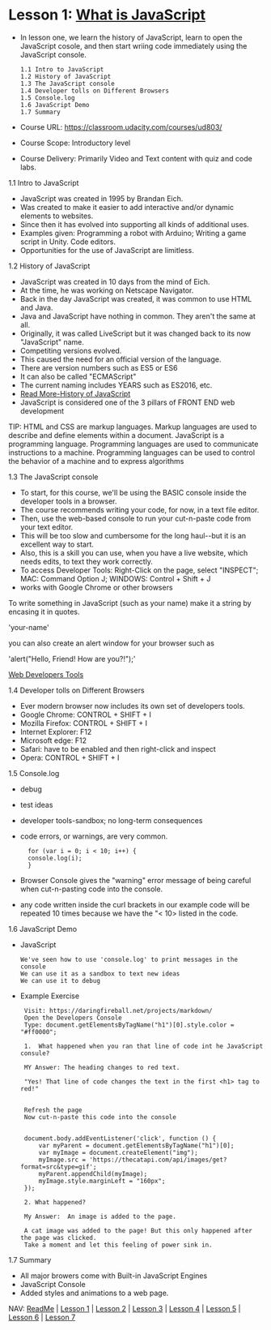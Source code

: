 # Lesson 1: [What is JavaScript](https://github.com/EO4wellness/leary-leerie/blob/master/JavaScript/Lesson1.md)
* In lesson one, we learn the history of JavaScript, learn to open the JavaScript cosole, and then start wriing code immediately using the JavaScript console. 

      1.1 Intro to JavaScript
      1.2 History of JavaScript 
      1.3 The JavaScript console
      1.4 Developer tolls on Different Browsers
      1.5 Console.log 
      1.6 JavaScript Demo
      1.7 Summary 
      
* Course URL: https://classroom.udacity.com/courses/ud803/
* Course Scope: Introductory level
* Course Delivery: Primarily Video and Text content with quiz and code labs. 

1.1 Intro to JavaScript
* JavaScript was created in 1995 by Brandan Eich.
* Was created to make it easier to add interactive and/or dynamic elements to websites. 
* Since then it has evolved into supporting all kinds of additional uses. 
* Examples given: Programming a robot with Arduino; Writing a game script in Unity. Code editors. 
* Opportunities for the use of JavaScript are limitless. 


1.2 History of JavaScript 
* JavaScript was created in 10 days from the mind of Eich. 
* At the time, he was working on Netscape Navigator. 
* Back in the day JavaScript was created, it was common to use HTML and Java.  
* Java and JavaScript have nothing in common.  They aren't the same at all. 
* Originally, it was called LiveScript but it was changed back to its now "JavaScript" name.
* Competiting versions evolved. 
* This caused the need for an official version of the language. 
* There are version numbers such as ES5 or ES6
* It can also be called "ECMAScript" 
* The current naming includes YEARS such as ES2016, etc. 
* [Read More-History of JavaScript](https://en.wikipedia.org/wiki/JavaScript#History)
* JavaScript is considered one of the 3 pillars of FRONT END web development 

TIP: HTML and CSS are markup languages. Markup languages are used to describe and define elements within a document. JavaScript is a programming language. Programming languages are used to communicate instructions to a machine. Programming languages can be used to control the behavior of a machine and to express algorithms

1.3 The JavaScript console
* To start, for this course, we'll be using the BASIC console inside the developer tools in a browser. 
* The course recommends writing your code, for now, in a text file editor.
* Then, use the web-based console to run your cut-n-paste code from your text editor. 
* This will be too slow and cumbersome for the long haul--but it is an excellent way to start. 
* Also, this is a skill you can use, when you have a live website, which needs edits, to text they work correctly. 
* To access Developer Tools: Right-Click on the page, select "INSPECT"; MAC: Command Option J; WINDOWS: Control + Shift + J 
* works with Google Chrome or other browsers 

To write something in JavaScript (such as your name) make it a string by encasing it in quotes. 

'your-name' 

you can also create an alert window for your browser such as 

'alert("Hello, Friend!  How are you?!");'

[Web Developers Tools](https://developers.google.com/web/tools/chrome-devtools/shortcuts)

1.4 Developer tolls on Different Browsers
* Ever modern browser now includes its own set of developers tools. 
* Google Chrome: CONTROL + SHIFT + I 
* Mozilla Firefox: CONTROL + SHIFT + I 
* Internet Explorer:  F12
* Microsoft edge:  F12
* Safari: have to be enabled and then right-click and inspect 
* Opera: CONTROL + SHIFT + I 

1.5 Console.log 
* debug
* test ideas 
* developer tools-sandbox; no long-term consequences 
* code errors, or warnings, are very common. 

        for (var i = 0; i < 10; i++) {
        console.log(i);
        }
        
 * Browser Console gives the "warning" error message of being careful when cut-n-pasting code into the console. 
 * any code written inside the curl brackets in our example code will be repeated 10 times because we have the "< 10> listed in the code. 

1.6 JavaScript Demo
* JavaScript 

      We've seen how to use 'console.log' to print messages in the console 
      We can use it as a sandbox to text new ideas
      We can use it to debug 
      
 * Example Exercise 
 
        Visit: https://daringfireball.net/projects/markdown/ 
        Open the Developers Console 
        Type: document.getElementsByTagName("h1")[0].style.color = "#ff0000"; 
        
        1.  What happened when you ran that line of code int he JavaScript consule?
        
        MY Answer: The heading changes to red text. 
        
        "Yes! That line of code changes the text in the first <h1> tag to red!" 
        
        
        Refresh the page 
        Now cut-n-paste this code into the console 
        
        
        document.body.addEventListener('click', function () {
            var myParent = document.getElementsByTagName("h1")[0]; 
            var myImage = document.createElement("img");
            myImage.src = 'https://thecatapi.com/api/images/get?format=src&type=gif';
            myParent.appendChild(myImage);
            myImage.style.marginLeft = "160px";
        });
        
        2. What happened?  
        
        My Answer:  An image is added to the page. 
        
        A cat image was added to the page! But this only happened after the page was clicked. 
        Take a moment and let this feeling of power sink in.      
      
1.7 Summary 
* All major browers come with Built-in JavaScript Engines 
* JavaScript Console
* Added styles and animations to a web page. 

NAV: [ReadMe](https://github.com/EO4wellness/leary-leerie/tree/master/Intro-to-JavaScript) | [Lesson 1](https://github.com/EO4wellness/leary-leerie/blob/master/Intro-to-JavaScript/Lesson1.md) | [Lesson 2](https://github.com/EO4wellness/leary-leerie/blob/master/Intro-to-JavaScript/Lesson2.md) | [Lesson 3](https://github.com/EO4wellness/leary-leerie/blob/master/Intro-to-JavaScript/Lesson3.md) | [Lesson 4](https://github.com/EO4wellness/leary-leerie/blob/master/Intro-to-JavaScript/Lesson4.md) | [Lesson 5](https://github.com/EO4wellness/leary-leerie/blob/master/Intro-to-JavaScript/Lesson5.md) | [Lesson 6](https://github.com/EO4wellness/leary-leerie/blob/master/Intro-to-JavaScript/Lesson6.md) | [Lesson 7](https://github.com/EO4wellness/leary-leerie/blob/master/Intro-to-JavaScript/Lesson7.md)
